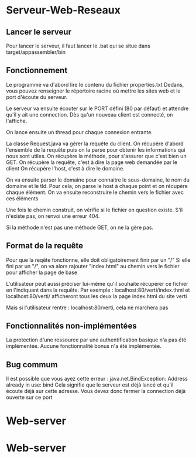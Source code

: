# Serveur-Web-Reseaux

## Lancer le serveur
Pour lancer le serveur,  il faut lancer le .bat qui se situe dans target/appassembler/bin

## Fonctionnement
Le programme va d'abord lire le contenu du fichier properties.txt
Dedans, vous pouvez renseigner le répertoire racine où mettre les sites web et le port d'écoute du serveur.

Le serveur va ensuite écouter sur le PORT défini (80 par défaut) et attendre qu'il y ait une connection.
Dès qu'un nouveau client est connecté, on l'affiche.

On lance ensuite un thread pour chaque connexion entrante.

La classe Request.java va gérer la requête du client.
On récupère d'abord l'ensemble de la requête puis on la parse pour obtenir les informations qui nous sont utiles.
On récupère la méthode, pour s'assurer que c'est bien un GET.
On récupère la requête, c'est à dire la page web demandée par le client
On récupère l'host, c'est à dire le domaine.

On va ensuite parser le domaine pour connaitre le sous-domaine, le nom du domaine et le tld.
Pour cela, on parse le host à chaque point et on récupère chaque élément.
On va ensuite reconstruire le chemin vers le fichier avec ces éléments

Une fois le chemin construit, on vérifie si le fichier en question existe. S'il n'existe pas, on renvoi une erreur 404.

Si la méthode n'est pas une méthode GET, on ne la gère pas.

## Format de la requête
Pour que la reqête fonctionne, elle doit obligatoirement finir par un "/"
Si elle fini par un "/", on va alors rajouter "index.html" au chemin vers le fichier pour afficher la page de base

L'utilisateur peut aussi préciser lui-même qu'il souhaite récupérer ce fichier en l'indiquant dans la requête.
Par exemple : 
  localhost:80/verti/index.thml et localhost:80/verti/ afficheront tous les deux la page index.html du site verti

Mais si l'utilisateur rentre : localhost:80/verti, cela ne marchera pas

## Fonctionnalités non-implémentées
La protection d'une ressource par une authentification basique n'a pas été implémentée.
Aucune fonctionnalité bonus n'a été implémentée.

## Bug commum
Il est possible que vous ayez cette erreur : java.net.BindException: Address already in use: bind
Cela signifie que le serveur est déjà lancé et qu'il écoute déjà sur cette adresse. Vous devez donc fermer la connection déjà ouverte sur ce port
# Web-server
# Web-server
